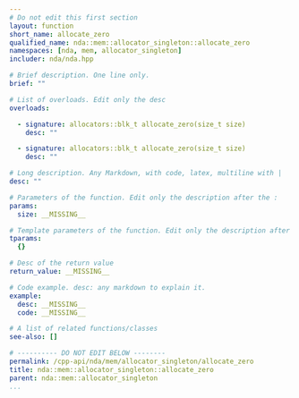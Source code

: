 ```yaml
---
# Do not edit this first section
layout: function
short_name: allocate_zero
qualified_name: nda::mem::allocator_singleton::allocate_zero
namespaces: [nda, mem, allocator_singleton]
includer: nda/nda.hpp

# Brief description. One line only.
brief: ""

# List of overloads. Edit only the desc
overloads:

  - signature: allocators::blk_t allocate_zero(size_t size)
    desc: ""

  - signature: allocators::blk_t allocate_zero(size_t size)
    desc: ""

# Long description. Any Markdown, with code, latex, multiline with |
desc: ""

# Parameters of the function. Edit only the description after the :
params:
  size: __MISSING__

# Template parameters of the function. Edit only the description after the :
tparams:
  {}

# Desc of the return value
return_value: __MISSING__

# Code example. desc: any markdown to explain it.
example:
  desc: __MISSING__
  code: __MISSING__

# A list of related functions/classes
see-also: []

# ---------- DO NOT EDIT BELOW --------
permalink: /cpp-api/nda/mem/allocator_singleton/allocate_zero
title: nda::mem::allocator_singleton::allocate_zero
parent: nda::mem::allocator_singleton
...
```


